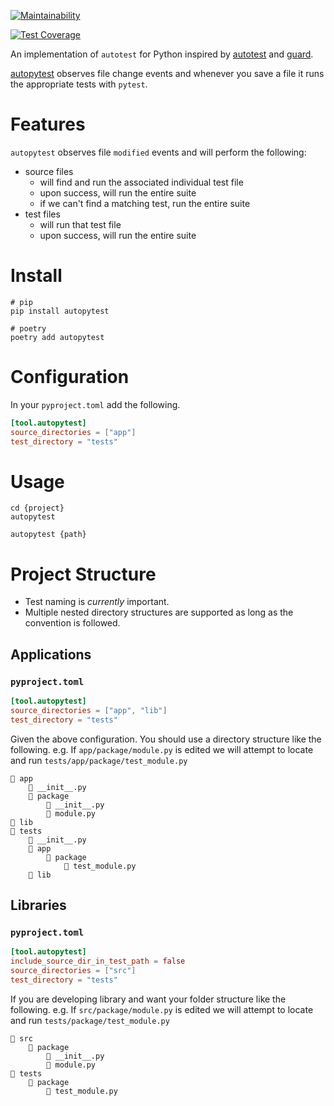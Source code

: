 [![Maintainability](https://api.codeclimate.com/v1/badges/f0ec7e4071d41519de65/maintainability)](https://codeclimate.com/github/davidjrice/autopytest/maintainability)

[![Test Coverage](https://api.codeclimate.com/v1/badges/f0ec7e4071d41519de65/test_coverage)](https://codeclimate.com/github/davidjrice/autopytest/test_coverage)

An implementation of `autotest` for Python inspired by [autotest](https://github.com/grosser/autotest) and [guard](https://github.com/guard/guard).

[autopytest](https://pypi.org/project/autopytest/) observes file change events and whenever you save a file it runs the appropriate tests with `pytest`.

# Features
`autopytest` observes file `modified` events and will perform the following:

* source files
  * will find and run the associated individual test file
  * upon success, will run the entire suite
  * if we can't find a matching test, run the entire suite
* test files
  * will run that test file
  * upon success, will run the entire suite

# Install

```shell
# pip
pip install autopytest

# poetry
poetry add autopytest
```

# Configuration

In your `pyproject.toml` add the following.

```toml
[tool.autopytest]
source_directories = ["app"]
test_directory = "tests"
```

# Usage

```shell
cd {project}
autopytest

autopytest {path}
```

# Project Structure

* Test naming is *currently* important.
* Multiple nested directory structures are supported as long as the convention is followed.

## Applications

### `pyproject.toml`
```toml
[tool.autopytest]
source_directories = ["app", "lib"]
test_directory = "tests"
```

Given the above configuration. You should use a directory structure like the following. e.g. If `app/package/module.py` is edited we will attempt to locate and run `tests/app/package/test_module.py`

```
📁 app
    📄 __init__.py
    📁 package
        📄 __init__.py
        📄 module.py
📁 lib
📁 tests
    📄 __init__.py
    📁 app
        📁 package
            📄 test_module.py
    📁 lib
```

## Libraries

### `pyproject.toml`
```toml
[tool.autopytest]
include_source_dir_in_test_path = false
source_directories = ["src"]
test_directory = "tests"
```

If you are developing library and want your folder structure like the following. e.g. If `src/package/module.py` is edited we will attempt to locate and run `tests/package/test_module.py`

```
📁 src
    📁 package
        📄 __init__.py
        📄 module.py
📁 tests
    📁 package
        📄 test_module.py
```
